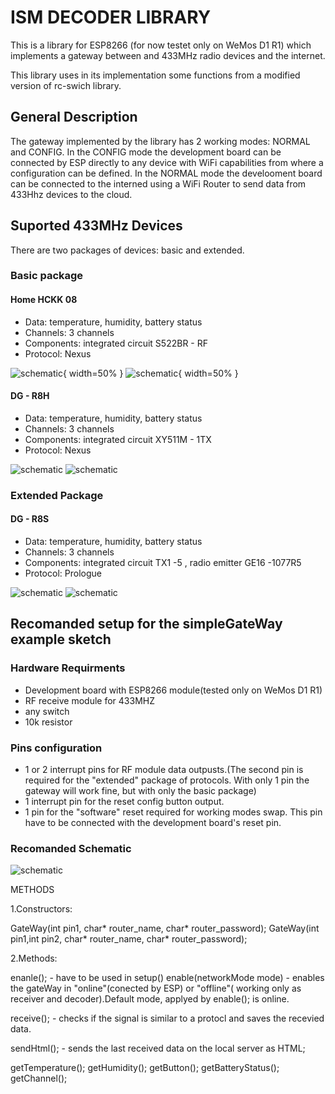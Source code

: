# ISM DECODER LIBRARY    

This is a library for ESP8266 (for now testet only on WeMos D1 R1) which implements 
a gateway between and 433MHz radio devices and the internet.


This library uses in its implementation some functions from a modified version of 
rc-swich library.

## General Description
The gateway implemented by the library has 2 working modes: NORMAL and CONFIG.
In the CONFIG mode the development board can be connected by ESP directly to any device with WiFi capabilities from where a configuration can be defined.
In the NORMAL mode the develooment board can be connected to the interned using a WiFi Router to send data from 433Hhz devices to the cloud.

## Suported 433MHz Devices
There are two packages of devices: basic and extended.
### Basic package

#### Home HCKK 08
- Data: temperature, humidity, battery status
- Channels: 3 channels
- Components: integrated circuit S522BR - RF
- Protocol: Nexus

![schematic](https://github.com/AndreiS1999/IsmDecoder/blob/main/img/homeWhiteOutside.jpg){ width=50% }
![schematic](https://github.com/AndreiS1999/IsmDecoder/blob/main/img/whiteHomeFront.jpg ){ width=50% }

#### DG - R8H
- Data: temperature, humidity, battery status
- Channels: 3 channels
- Components: integrated circuit XY511M - 1TX
- Protocol: Nexus

![schematic](https://github.com/AndreiS1999/IsmDecoder/blob/main/img/simple_schematic.jpg?raw=true)
![schematic](https://github.com/AndreiS1999/IsmDecoder/blob/main/img/simple_schematic.jpg?raw=true)

### Extended Package

#### DG - R8S
- Data: temperature, humidity, battery status
- Channels: 3 channels
- Components: integrated circuit TX1 -5 , radio emitter GE16 -1077R5
- Protocol: Prologue

![schematic](https://github.com/AndreiS1999/IsmDecoder/blob/main/img/simple_schematic.jpg?raw=true)
![schematic](https://github.com/AndreiS1999/IsmDecoder/blob/main/img/simple_schematic.jpg?raw=true)

## Recomanded setup for the simpleGateWay example sketch

### Hardware Requirments

- Development board with ESP8266 module(tested only on WeMos D1 R1)
- RF receive module for 433MHZ
- any switch
- 10k resistor

### Pins configuration

- 1 or 2 interrupt pins for RF module data outpusts.(The second pin is required for the "extended" package of protocols. With only 1 pin the gateway will
work fine, but with only the basic package)
- 1 interrupt pin for the reset config button output.
- 1 pin for the "software" reset required for working modes swap. This pin have to be connected with the development board's reset pin.


### Recomanded Schematic
![schematic](https://github.com/AndreiS1999/IsmDecoder/blob/main/img/simple_schematic.jpg?raw=true)



METHODS

1.Constructors:

GateWay(int pin1, char* router_name, char* router_password);
GateWay(int pin1,int pin2, char* router_name, char* router_password);

2.Methods:

enanle(); - have to be used in setup()
enable(networkMode mode) - enables the gateWay in "online"(conected by ESP) or "offline"( working only 
as receiver and decoder).Default mode, applyed by enable(); is online.

receive(); - checks if the signal is similar to a protocl and saves the recevied data.

sendHtml(); - sends the last received data on the local server as HTML;

getTemperature();
getHumidity();
getButton();
getBatteryStatus();
getChannel();








